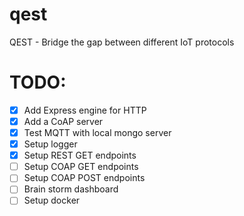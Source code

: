 # qest
QEST - Bridge the gap between different IoT protocols


# TODO:
- [X] Add Express engine for HTTP
- [X] Add a CoAP server
- [X] Test MQTT with local mongo server
- [X] Setup logger
- [X] Setup REST GET endpoints
- [ ] Setup COAP GET endpoints
- [ ] Setup COAP POST endpoints
- [ ] Brain storm dashboard
- [ ] Setup docker